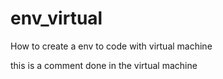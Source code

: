 # env_virtual
How to create a env to code with virtual machine

this is a comment done in the virtual machine
